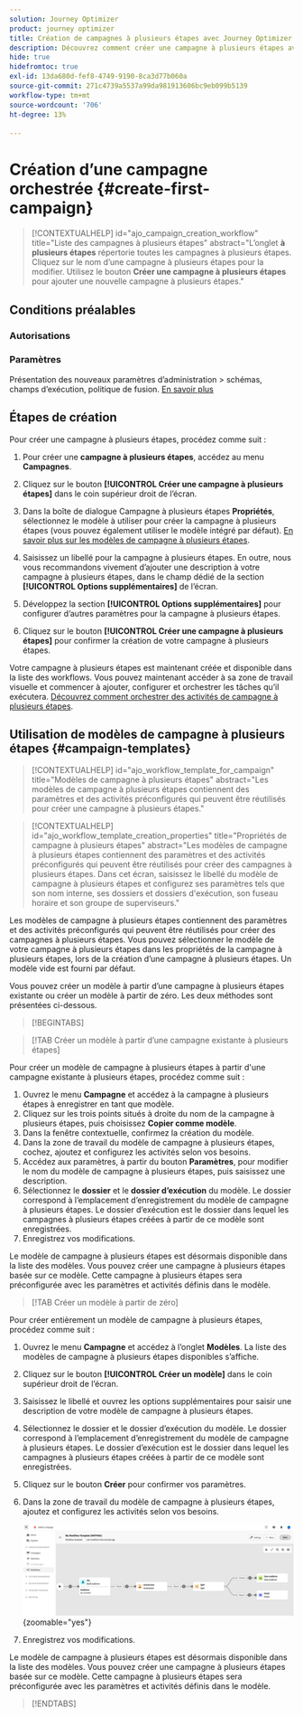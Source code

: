 ```yaml
---
solution: Journey Optimizer
product: journey optimizer
title: Création de campagnes à plusieurs étapes avec Journey Optimizer
description: Découvrez comment créer une campagne à plusieurs étapes avec Adobe Journey Optimizer
hide: true
hidefromtoc: true
exl-id: 13da680d-fef8-4749-9190-8ca3d77b060a
source-git-commit: 271c4739a5537a99da981913606bc9eb099b5139
workflow-type: tm+mt
source-wordcount: '706'
ht-degree: 13%

---
```


# Création d’une campagne orchestrée {#create-first-campaign}

>[!CONTEXTUALHELP]
>id="ajo_campaign_creation_workflow"
>title="Liste des campagnes à plusieurs étapes"
>abstract="L’onglet **à plusieurs étapes** répertorie toutes les campagnes à plusieurs étapes. Cliquez sur le nom d’une campagne à plusieurs étapes pour la modifier. Utilisez le bouton **Créer une campagne à plusieurs étapes** pour ajouter une nouvelle campagne à plusieurs étapes."

## Conditions préalables

### Autorisations

### Paramètres

Présentation des nouveaux paramètres d’administration > schémas, champs d’exécution, politique de fusion. [En savoir plus](ms-schemas.md)


## Étapes de création

Pour créer une campagne à plusieurs étapes, procédez comme suit :

1. Pour créer une **campagne à plusieurs étapes**, accédez au menu **Campagnes**.

1. Cliquez sur le bouton **[!UICONTROL Créer une campagne à plusieurs étapes]** dans le coin supérieur droit de l’écran.

1. Dans la boîte de dialogue Campagne à plusieurs étapes **Propriétés**, sélectionnez le modèle à utiliser pour créer la campagne à plusieurs étapes (vous pouvez également utiliser le modèle intégré par défaut). [En savoir plus sur les modèles de campagne à plusieurs étapes](#campaign-templates).

1. Saisissez un libellé pour la campagne à plusieurs étapes. En outre, nous vous recommandons vivement d’ajouter une description à votre campagne à plusieurs étapes, dans le champ dédié de la section **[!UICONTROL Options supplémentaires]** de l’écran.

1. Développez la section **[!UICONTROL Options supplémentaires]** pour configurer d’autres paramètres pour la campagne à plusieurs étapes.

1. Cliquez sur le bouton **[!UICONTROL Créer une campagne à plusieurs étapes]** pour confirmer la création de votre campagne à plusieurs étapes.

Votre campagne à plusieurs étapes est maintenant créée et disponible dans la liste des workflows. Vous pouvez maintenant accéder à sa zone de travail visuelle et commencer à ajouter, configurer et orchestrer les tâches qu’il exécutera. [Découvrez comment orchestrer des activités de campagne à plusieurs étapes](orchestrate-activities.md).

## Utilisation de modèles de campagne à plusieurs étapes {#campaign-templates}

>[!CONTEXTUALHELP]
>id="ajo_workflow_template_for_campaign"
>title="Modèles de campagne à plusieurs étapes"
>abstract="Les modèles de campagne à plusieurs étapes contiennent des paramètres et des activités préconfigurés qui peuvent être réutilisés pour créer une campagne à plusieurs étapes."

>[!CONTEXTUALHELP]
>id="ajo_workflow_template_creation_properties"
>title="Propriétés de campagne à plusieurs étapes"
>abstract="Les modèles de campagne à plusieurs étapes contiennent des paramètres et des activités préconfigurés qui peuvent être réutilisés pour créer des campagnes à plusieurs étapes. Dans cet écran, saisissez le libellé du modèle de campagne à plusieurs étapes et configurez ses paramètres tels que son nom interne, ses dossiers et dossiers d&#39;exécution, son fuseau horaire et son groupe de superviseurs."

Les modèles de campagne à plusieurs étapes contiennent des paramètres et des activités préconfigurés qui peuvent être réutilisés pour créer des campagnes à plusieurs étapes. Vous pouvez sélectionner le modèle de votre campagne à plusieurs étapes dans les propriétés de la campagne à plusieurs étapes, lors de la création d’une campagne à plusieurs étapes. Un modèle vide est fourni par défaut.

Vous pouvez créer un modèle à partir d’une campagne à plusieurs étapes existante ou créer un modèle à partir de zéro. Les deux méthodes sont présentées ci-dessous.

>[!BEGINTABS]

>[!TAB Créer un modèle à partir d’une campagne existante à plusieurs étapes]

Pour créer un modèle de campagne à plusieurs étapes à partir d&#39;une campagne existante à plusieurs étapes, procédez comme suit :

1. Ouvrez le menu **Campagne** et accédez à la campagne à plusieurs étapes à enregistrer en tant que modèle.
1. Cliquez sur les trois points situés à droite du nom de la campagne à plusieurs étapes, puis choisissez **Copier comme modèle**.
1. Dans la fenêtre contextuelle, confirmez la création du modèle.
1. Dans la zone de travail du modèle de campagne à plusieurs étapes, cochez, ajoutez et configurez les activités selon vos besoins.
1. Accédez aux paramètres, à partir du bouton **Paramètres**, pour modifier le nom du modèle de campagne à plusieurs étapes, puis saisissez une description.
1. Sélectionnez le **dossier** et le **dossier d’exécution** du modèle. Le dossier correspond à l’emplacement d’enregistrement du modèle de campagne à plusieurs étapes. Le dossier d’exécution est le dossier dans lequel les campagnes à plusieurs étapes créées à partir de ce modèle sont enregistrées.
1. Enregistrez vos modifications.

Le modèle de campagne à plusieurs étapes est désormais disponible dans la liste des modèles. Vous pouvez créer une campagne à plusieurs étapes basée sur ce modèle. Cette campagne à plusieurs étapes sera préconfigurée avec les paramètres et activités définis dans le modèle.


>[!TAB Créer un modèle à partir de zéro]


Pour créer entièrement un modèle de campagne à plusieurs étapes, procédez comme suit :

1. Ouvrez le menu **Campagne** et accédez à l’onglet **Modèles**. La liste des modèles de campagne à plusieurs étapes disponibles s’affiche.
1. Cliquez sur le bouton **[!UICONTROL Créer un modèle]** dans le coin supérieur droit de l’écran.
1. Saisissez le libellé et ouvrez les options supplémentaires pour saisir une description de votre modèle de campagne à plusieurs étapes.
1. Sélectionnez le dossier et le dossier d’exécution du modèle. Le dossier correspond à l’emplacement d’enregistrement du modèle de campagne à plusieurs étapes. Le dossier d’exécution est le dossier dans lequel les campagnes à plusieurs étapes créées à partir de ce modèle sont enregistrées.
1. Cliquez sur le bouton **Créer** pour confirmer vos paramètres.
1. Dans la zone de travail du modèle de campagne à plusieurs étapes, ajoutez et configurez les activités selon vos besoins.

   ![](assets/wf-template-activities.png){zoomable="yes"}

1. Enregistrez vos modifications.

Le modèle de campagne à plusieurs étapes est désormais disponible dans la liste des modèles. Vous pouvez créer une campagne à plusieurs étapes basée sur ce modèle. Cette campagne à plusieurs étapes sera préconfigurée avec les paramètres et activités définis dans le modèle.

>[!ENDTABS]
